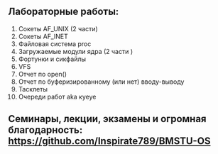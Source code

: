 ## Лабораторные работы:

1. Сокеты AF_UNIX (2 части)
2. Сокеты AF_INET
3. Файловая система proc
4. Загружаемые модули ядра (2 части )
5. Фортунки и сикфайлы
6. VFS 
7. Отчет по open()
8. Отчет по буферизированному (или нет) вводу-выводу
9. Тасклеты
10. Очереди работ aka куеуе


## Семинары, лекции, экзамены и огромная благодарность: https://github.com/Inspirate789/BMSTU-OS